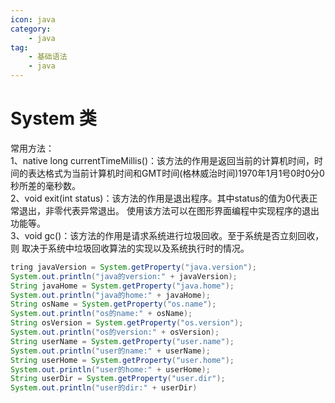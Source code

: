 ```yaml
---
icon: java
category: 
    - java
tag: 
    - 基础语法
    - java
---
```

# System 类
常用方法：  
1、native long currentTimeMillis()：该方法的作用是返回当前的计算机时间，时间的表达格式为当前计算机时间和GMT时间(格林威治时间)1970年1月1号0时0分0秒所差的毫秒数。  
2、void exit(int status)：该方法的作用是退出程序。其中status的值为0代表正常退出，非零代表异常退出。 使用该方法可以在图形界面编程中实现程序的退出功能等。  
3、void gc()：该方法的作用是请求系统进行垃圾回收。至于系统是否立刻回收，则
取决于系统中垃圾回收算法的实现以及系统执行时的情况。  

```java
tring javaVersion = System.getProperty("java.version");
System.out.println("java的version:" + javaVersion);
String javaHome = System.getProperty("java.home");
System.out.println("java的home:" + javaHome);
String osName = System.getProperty("os.name");
System.out.println("os的name:" + osName);
String osVersion = System.getProperty("os.version");
System.out.println("os的version:" + osVersion);
String userName = System.getProperty("user.name");
System.out.println("user的name:" + userName);
String userHome = System.getProperty("user.home");
System.out.println("user的home:" + userHome);
String userDir = System.getProperty("user.dir");
System.out.println("user的dir:" + userDir)
```
